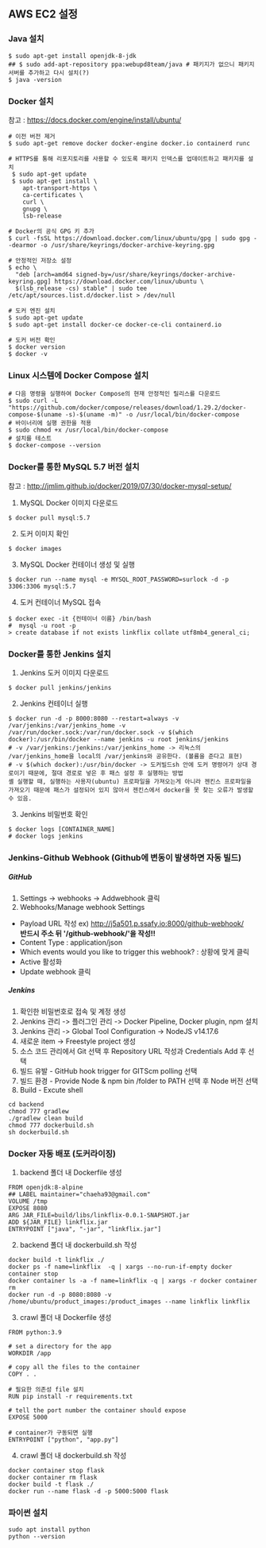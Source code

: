 ## AWS EC2 설정

### Java 설치
```
$ sudo apt-get install openjdk-8-jdk
## $ sudo add-apt-repository ppa:webupd8team/java # 패키지가 없으니 패키지 서버를 추가하고 다시 설치(?)
$ java -version
```  

### Docker 설치  
참고 : https://docs.docker.com/engine/install/ubuntu/
```
# 이전 버전 제거
$ sudo apt-get remove docker docker-engine docker.io containerd runc  

# HTTPS를 통해 리포지토리를 사용할 수 있도록 패키지 인덱스를 업데이트하고 패키지를 설치
 $ sudo apt-get update
 $ sudo apt-get install \
    apt-transport-https \
    ca-certificates \
    curl \
    gnupg \
    lsb-release  

# Docker의 공식 GPG 키 추가
$ curl -fsSL https://download.docker.com/linux/ubuntu/gpg | sudo gpg --dearmor -o /usr/share/keyrings/docker-archive-keyring.gpg  

# 안정적인 저장소 설정
$ echo \
  "deb [arch=amd64 signed-by=/usr/share/keyrings/docker-archive-keyring.gpg] https://download.docker.com/linux/ubuntu \
  $(lsb_release -cs) stable" | sudo tee /etc/apt/sources.list.d/docker.list > /dev/null  

# 도커 엔진 설치
$ sudo apt-get update
$ sudo apt-get install docker-ce docker-ce-cli containerd.io  

# 도커 버전 확인
$ docker version
$ docker -v
```  

### Linux 시스템에 Docker Compose 설치
```
# 다음 명령을 실행하여 Docker Compose의 현재 안정적인 릴리스를 다운로드
$ sudo curl -L "https://github.com/docker/compose/releases/download/1.29.2/docker-compose-$(uname -s)-$(uname -m)" -o /usr/local/bin/docker-compose
# 바이너리에 실행 권한을 적용
$ sudo chmod +x /usr/local/bin/docker-compose
# 설치를 테스트
$ docker-compose --version
```  

### Docker를 통한 MySQL 5.7 버전 설치  
참고 : http://jmlim.github.io/docker/2019/07/30/docker-mysql-setup/  
1. MySQL Docker 이미지 다운로드
```
$ docker pull mysql:5.7
```
2. 도커 이미지 확인
```
$ docker images
```
3. MySQL Docker 컨테이너 생성 및 실행
``` 
$ docker run --name mysql -e MYSQL_ROOT_PASSWORD=surlock -d -p 3306:3306 mysql:5.7
```
4.  도커 컨테이너 MySQL 접속
```
$ docker exec -it {컨테이너 이름} /bin/bash
#  mysql -u root -p
> create database if not exists linkflix collate utf8mb4_general_ci;
```  

### Docker를 통한 Jenkins 설치  
1. Jenkins 도커 이미지 다운로드
```
$ docker pull jenkins/jenkins
```  
2. Jenkins 컨테이너 실행
```
$ docker run -d -p 8000:8080 --restart=always -v /var/jenkins:/var/jenkins_home -v /var/run/docker.sock:/var/run/docker.sock -v $(which docker):/usr/bin/docker --name jenkins -u root jenkins/jenkins
# -v /var/jenkins:/jenkins:/var/jenkins_home -> 리눅스의 /var/jenkins_home을 local의 /var/jenkins와 공유한다. (볼륨을 준다고 표현) 
# -v $(which docker):/usr/bin/docker -> 도커빌드sh 안에 도커 명령어가 상대 경로이기 때문에, 절대 경로로 넣은 후 패스 설정 후 실행하는 방법
셸 실행할 때, 실행하는 사용자(ubuntu) 프로파일을 가져오는게 아니라 젠킨스 프로파일을 가져오기 때문에 패스가 설정되어 있지 않아서 젠킨스에서 docker을 못 찾는 오류가 발생할 수 있음.
```
3. Jenkins 비밀번호 확인
```
$ docker logs [CONTAINER_NAME]
# docker logs jenkins
```   

### Jenkins-Github Webhook  (Github에 변동이 발생하면 자동 빌드)
##### GitHub  
1. Settings -> webhooks -> Addwebhook 클릭
2. Webhooks/Manage webhook Settings  
- Payload URL 작성
ex) http://j5a501.p.ssafy.io:8000/github-webhook/   
 __반드시 주소 뒤 '/github-webhook/'을 작성!!__
- Content Type : application/json
- Which events would you like to trigger this webhook? : 상황에 맞게 클릭
- Active 활성화
- Update webhook 클릭

##### Jenkins   
1. 확인한 비밀번호로 접속 및 계정 생성  
2. Jenkins 관리 -> 플러그인 관리 -> Docker Pipeline, Docker plugin, npm 설치  
3. Jenkins 관리 -> Global Tool Configuration -> NodeJS v14.17.6  
4. 새로운 item -> Freestyle project 생성  
5. 소스 코드 관리에서 Git 선택 후 Repository URL 작성과 Credentials Add 후 선택  
6. 빌드 유발 - GitHub hook trigger for GITScm polling 선택  
7. 빌드 환경 - Provide Node & npm bin /folder to PATH 선택 후 Node 버전 선택  
8. Build - Excute shell  
```
cd backend
chmod 777 gradlew
./gradlew clean build
chmod 777 dockerbuild.sh
sh dockerbuild.sh
```  

### Docker 자동 배포 (도커라이징)
1. backend 폴더 내 Dockerfile 생성
```
FROM openjdk:8-alpine
## LABEL maintainer="chaeha93@gmail.com"
VOLUME /tmp
EXPOSE 8080
ARG JAR_FILE=build/libs/linkflix-0.0.1-SNAPSHOT.jar
ADD ${JAR_FILE} linkflix.jar
ENTRYPOINT ["java", "-jar", "linkflix.jar"]
```  
2. backend 폴더 내 dockerbuild.sh 작성
```
docker build -t linkflix ./
docker ps -f name=linkflix  -q | xargs --no-run-if-empty docker container stop
docker container ls -a -f name=linkflix -q | xargs -r docker container rm
docker run -d -p 8080:8080 -v /home/ubuntu/product_images:/product_images --name linkflix linkflix
```  

3. crawl 폴더 내 Dockerfile 생성  
```
FROM python:3.9

# set a directory for the app
WORKDIR /app

# copy all the files to the container
COPY . .

# 필요한 의존성 file 설치
RUN pip install -r requirements.txt

# tell the port number the container should expose
EXPOSE 5000

# container가 구동되면 실행
ENTRYPOINT ["python", "app.py"]
```  

4. crawl 폴더 내 dockerbuild.sh 작성  
```
docker container stop flask
docker container rm flask
docker build -t flask ./
docker run --name flask -d -p 5000:5000 flask
```  

### 파이썬 설치
```
sudo apt install python
python --version
```
